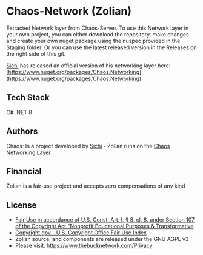 # Chaos-Network (Zolian)

Extracted Network layer from Chaos-Server. To use this Network layer in your own project, you can either download the repository, make changes and create your own nuget package using the nuspec provided in the Staging folder. Or you can use the latest released version in the Releases on the right side of this git.  
  
[Sichi](https://github.com/Sichii) has released an official version of his networking layer here: [https://www.nuget.org/packages/Chaos.Networking](https://www.nuget.org/packages/Chaos.Networking)

## Tech Stack
C# .NET 8

## Authors  
  
Chaos: Is a project developed by [Sichi](https://github.com/Sichii) - Zolian runs on the [Chaos Networking Layer](https://github.com/Sichii/Chaos-Server)     

## Financial
Zolian is a fair-use project and accepts zero compensations of any kind

## License   
- [Fair Use in accordance of U.S. Const. Art. I, § 8, cl. 8. under Section 107 of the Copyright Act "Nonprofit Educational Purposes & Transformative](https://www.copyright.gov/title17/92chap1.html#107)
- [Copyright.gov - U.S. Copyright Office Fair Use Index](https://www.copyright.gov/fair-use/)
- Zolian source, and components are released under the GNU AGPL v3
- Please visit: https://www.thebucknetwork.com/Privacy
